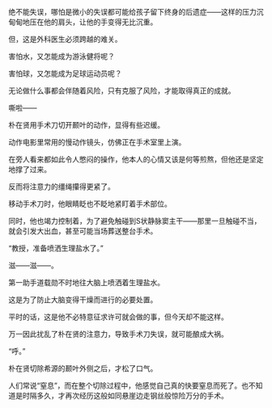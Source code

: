绝不能失误，哪怕是微小的失误都可能给孩子留下终身的后遗症——这样的压力沉甸甸地压在他的肩头，让他的手变得无比沉重。

但，这是外科医生必须跨越的难关。

害怕水，又怎能成为游泳健将呢？

害怕球，又怎能成为足球运动员呢？

无论做什么事都会伴随着风险，只有克服了风险，才能取得真正的成就。

嘶啦——

朴在贤用手术刀切开颞叶的动作，显得有些迟缓。

动作电影里常用的慢动作镜头，仿佛正在手术室里上演。

在旁人看来都如此令人憋闷的操作，他本人的心情又该是何等煎熬，但他还是坚定地撑了过来。

反而将注意力的缰绳攥得更紧了。

移动手术刀时，他眼睛眨也不眨地紧盯着手术部位。

同时，他也竭力控制着，为了避免触碰到S状静脉窦主干——那里一旦触碰不当，就会引发大出血，甚至可能当场葬送整台手术。

“教授，准备喷洒生理盐水了。”

滋——滋——。

第一助手道载勋不时地往大脑上喷洒着生理盐水。

这是为了防止大脑变得干燥而进行的必要处置。

平时的话，这是他不必特意征求许可就会做的事，但今天却不能这样。

万一因此扰乱了朴在贤的注意力，导致手术刀失误，就可能酿成大祸。

“呼。”

朴在贤切除希源的颞叶外侧之后，才松了口气。

人们常说“窒息”，而在整个切除过程中，他感觉自己真的快要窒息而死了。也不知道是时隔多久，才再次经历这般如同悬崖边走钢丝般惊险万分的手术。